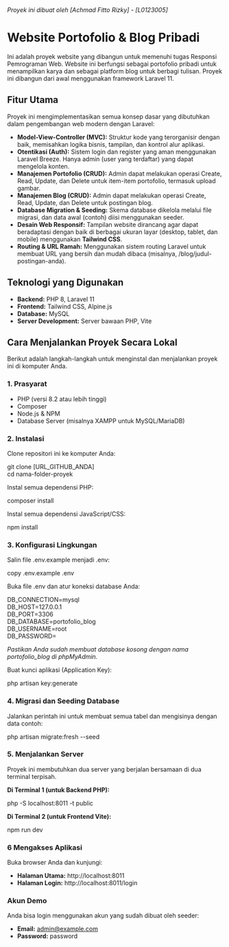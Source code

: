 *Proyek ini dibuat oleh [Achmad Fitto Rizky] - [L0123005]*

# **Website Portofolio & Blog Pribadi**

Ini adalah proyek website yang dibangun untuk memenuhi tugas Responsi Pemrograman Web. Website ini berfungsi sebagai portofolio pribadi untuk menampilkan karya dan sebagai platform blog untuk berbagi tulisan. Proyek ini dibangun dari awal menggunakan framework Laravel 11.

## **Fitur Utama**

Proyek ini mengimplementasikan semua konsep dasar yang dibutuhkan dalam pengembangan web modern dengan Laravel:

* **Model-View-Controller (MVC):** Struktur kode yang terorganisir dengan baik, memisahkan logika bisnis, tampilan, dan kontrol alur aplikasi.  
* **Otentikasi (Auth):** Sistem login dan register yang aman menggunakan Laravel Breeze. Hanya admin (user yang terdaftar) yang dapat mengelola konten.  
* **Manajemen Portofolio (CRUD):** Admin dapat melakukan operasi Create, Read, Update, dan Delete untuk item-item portofolio, termasuk upload gambar.  
* **Manajemen Blog (CRUD):** Admin dapat melakukan operasi Create, Read, Update, dan Delete untuk postingan blog.  
* **Database Migration & Seeding:** Skema database dikelola melalui file migrasi, dan data awal (contoh) diisi menggunakan seeder.  
* **Desain Web Responsif:** Tampilan website dirancang agar dapat beradaptasi dengan baik di berbagai ukuran layar (desktop, tablet, dan mobile) menggunakan **Tailwind CSS**.  
* **Routing & URL Ramah:** Menggunakan sistem routing Laravel untuk membuat URL yang bersih dan mudah dibaca (misalnya, /blog/judul-postingan-anda).

## **Teknologi yang Digunakan**

* **Backend:** PHP 8, Laravel 11  
* **Frontend:** Tailwind CSS, Alpine.js  
* **Database:** MySQL
* **Server Development:** Server bawaan PHP, Vite

## **Cara Menjalankan Proyek Secara Lokal**

Berikut adalah langkah-langkah untuk menginstal dan menjalankan proyek ini di komputer Anda.

### **1. Prasyarat**

* PHP (versi 8.2 atau lebih tinggi)  
* Composer  
* Node.js & NPM  
* Database Server (misalnya XAMPP untuk MySQL/MariaDB)

### **2. Instalasi**

Clone repositori ini ke komputer Anda:

git clone [URL_GITHUB_ANDA]  
cd nama-folder-proyek

Instal semua dependensi PHP:

composer install

Instal semua dependensi JavaScript/CSS:

npm install

### **3. Konfigurasi Lingkungan**

Salin file .env.example menjadi .env:

copy .env.example .env

Buka file .env dan atur koneksi database Anda:

DB_CONNECTION=mysql  
DB_HOST=127.0.0.1  
DB_PORT=3306  
DB_DATABASE=portofolio_blog  
DB_USERNAME=root  
DB_PASSWORD=

*Pastikan Anda sudah membuat database kosong dengan nama portofolio\_blog di phpMyAdmin.*

Buat kunci aplikasi (Application Key):

php artisan key:generate

### **4. Migrasi dan Seeding Database**

Jalankan perintah ini untuk membuat semua tabel dan mengisinya dengan data contoh:

php artisan migrate:fresh --seed

### **5. Menjalankan Server**

Proyek ini membutuhkan dua server yang berjalan bersamaan di dua terminal terpisah.

**Di Terminal 1 (untuk Backend PHP):**

php -S localhost:8011 -t public

**Di Terminal 2 (untuk Frontend Vite):**

npm run dev

### **6 Mengakses Aplikasi**

Buka browser Anda dan kunjungi:

* **Halaman Utama:** http://localhost:8011  
* **Halaman Login:** http://localhost:8011/login

### **Akun Demo**

Anda bisa login menggunakan akun yang sudah dibuat oleh seeder:

* **Email:** admin@example.com  
* **Password:** password